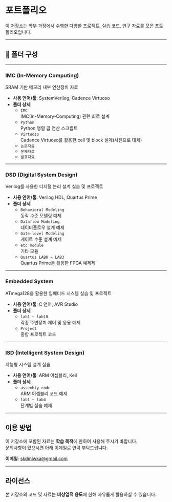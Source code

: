 #  포트폴리오

이 저장소는 학부 과정에서 수행한 다양한 프로젝트, 실습 코드, 연구 자료를 모은 포트폴리오입니다.

---

## 📁 폴더 구성
---

###  IMC (In-Memory Computing)
SRAM 기반 메모리 내부 연산장치 자료

- **사용 언어/툴**: SystemVerilog, Cadence Virtuoso
- **폴더 상세**
  - `IMC`  
    IMC(In-Memory-Computing) 관련 회로 설계
  - `Python`  
    Python 행렬 곱 연산 스크립트
  - `Virtuoso`  
    Cadence Virtuoso를 활용한 cell 및 block 설계(사진으로 대체)
  - `논문자료`  
  - `문제자료`
  - `발표자료`  

---

###  DSD (Digital System Design)
Verilog를 사용한 디지털 논리 설계 실습 및 프로젝트

- **사용 언어/툴**: Verilog HDL, Quartus Prime
- **폴더 상세**
  - `Behavioral Modeling`  
    동작 수준 모델링 예제
  - `Dataflow Modeling`  
    데이터플로우 설계 예제
  - `Gate-level Modeling`  
    게이트 수준 설계 예제
  - `etc module`  
    기타 모듈
  - `Quartus LAB0 ~ LAB3`  
    Quartus Prime을 활용한 FPGA 예제제

---

###  Embedded System
ATmega128을 활용한 임베디드 시스템 실습 및 프로젝트

- **사용 언어/툴**: C 언어, AVR Studio
- **폴더 상세**
  - `lab1 ~ lab10`  
    각종 주변장치 제어 및 응용 예제
  - `Project`  
    종합 프로젝트 코드


---

###  ISD (Intelligent System Design)
지능형 시스템 설계 실습

- **사용 언어/툴**: ARM 어셈블리, Keil
- **폴더 상세**
  - `assembly code`  
    ARM 어셈블리 코드 예제
  - `lab1 ~ lab4`  
    단계별 실습 예제

---

##  이용 방법
이 저장소에 포함된 자료는 **학습 목적**에 한하여 사용해 주시기 바랍니다.  
문의사항이 있으시면 아래 이메일로 연락 부탁드립니다.

 **이메일**: skdmlwka@gmail.com

---

##  라이선스
본 저장소의 코드 및 자료는 **비상업적 용도**에 한해 자유롭게 활용하실 수 있습니다.
